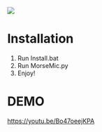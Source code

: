 ![](https://imgur.com/0CRHVZx.png)

# Installation
1. Run Install.bat
2. Run MorseMic.py
3. Enjoy!

# DEMO
https://youtu.be/Bo47oeejKPA
